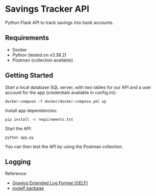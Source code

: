 # Savings Tracker API

Python Flask API to track savings into bank accounts. 

## Requirements

- Docker
- Python (tested on v3.38.2)
- Postman (collection available)

## Getting Started

Start a local database SQL server, with two tables for our API and a user account for the app (credentials available in config.ini):

```
docker-compose -f docker/docker-compose.yml up
```

Install app dependencies:
```
pip install -r requirements.txt
```

Start the API:
```
python app.py
```

You can then test the API by using the Postman collection.

## Logging

Reference:
- [Graylog Extended Log Format (GELF)](https://archivedocs.graylog.org/en/2.5/pages/gelf.html)
- [pygelf package](https://github.com/keeprocking/pygelf)